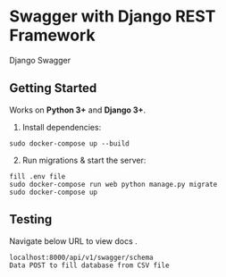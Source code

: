 # Swagger with Django REST Framework

Django Swagger

## Getting Started

Works on **Python 3+** and **Django 3+**.

1. Install dependencies:

```
sudo docker-compose up --build
```

2. Run migrations & start the server:

```
fill .env file
sudo docker-compose run web python manage.py migrate
sudo docker-compose up
```

## Testing

Navigate below URL to view docs .

```
localhost:8000/api/v1/swagger/schema
Data POST to fill database from CSV file
```
